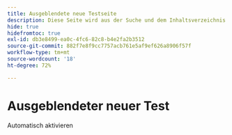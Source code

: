 ```yaml
---
title: Ausgeblendete neue Testseite
description: Diese Seite wird aus der Suche und dem Inhaltsverzeichnis ausgeblendet.
hide: true
hidefromtoc: true
exl-id: db3e8499-ea0c-4fc6-82c8-b4e2fa2b3512
source-git-commit: 882f7e8f9cc7757acb761e5af9ef626a8906f57f
workflow-type: tm+mt
source-wordcount: '18'
ht-degree: 72%

---
```


# Ausgeblendeter neuer Test

Automatisch aktivieren

